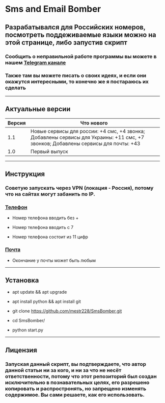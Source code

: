 # Sms and Email Bomber

## Разрабатывался для Российских номеров, посмотреть поддеживаемые языки можно на этой странице, либо запустив скрипт

### Сообщить о неправильной работе программы вы можете в нашем [Telegram канале](https://t.me/mestr228)
### Также там вы можете писать о своих идеях, и если они окажутся интересными, то конечно же я постараюсь их сделать
---

## Актуальные версии

| Версия  | Что нового         |
| ------- | ------------------ |
| 1.1     | Новые сервисы для россии: +4 смс, +4 звонка; Добавлены сервисы для Украины: +11 смс, +7 звонков; Добавлены сервисы для почты: +43|
| 1.0     | Первый выпуск      |
---

## Инструкция
### Советую запускать через VPN (локация - Россия), потому что на сайтах могут забанить по IP.

### [Телефон]()
* Номер телефона вводить без +
- Номер телефона вводить с 7
* Номер телефона состоит из 11 цифр
### [Почта]()
* Окончание у почты может быть любым

---

## Установка
* apt update && apt upgrade
- apt install python && apt install git 
* git clone https://github.com/mestr228/SmsBomber.git
- cd SmsBomber/
* python start.py

---

## Лицензия

### Запуская данный скрипт, вы подтверждаете, что автор данной статьи ни за кого, и ни за что не несёт ответственности, потому что этот репозиторий был создан исключительно в познавательных целях, его разрешено копировать и распростронять, но запрещено изменять содержимое. Вы сами решаете, как его использовать. 
